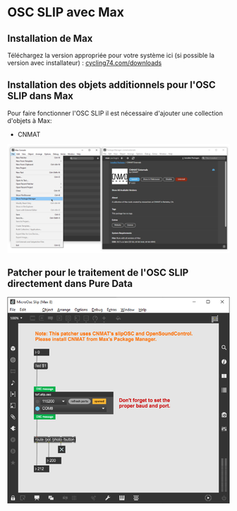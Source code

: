 # OSC SLIP avec Max

## Installation de Max

Téléchargez la version appropriée pour votre système ici (si possible la version avec installateur) : [cycling74.com/downloads](https://cycling74.com/downloads)

## Installation des objets additionnels pour l'OSC SLIP dans Max

Pour faire fonctionner l'OSC SLIP il est nécessaire d'ajouter une collection d'objets à Max:
* CNMAT

![Installation de la bibliothèque(package) CNMAT dans Max](./max_installation_cnmat.png)



## Patcher pour le traitement de l'OSC SLIP directement dans Pure Data

[![Exemple osc_slip_direct.maxpat (cliquez pour télécharger)](./osc_slip_direct_max_patcher.png)](./osc_slip_direct.maxpat)

